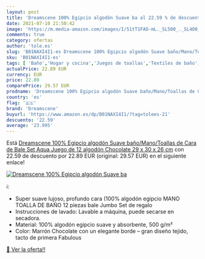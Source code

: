 ```yaml
---
layout: post
title: 'Dreamscene 100% Egipcio algodón Suave ba al 22.59 % de descuento'
date: 2021-07-10 21:50:42
image: 'https://m.media-amazon.com/images/I/51tT1FAO-mL._SL500_._SL400_.jpg'
comments: true
category: ofertas
author: 'tole.es'
slug: 'B01NAXI4I1-es Dreamscene 100% Egipcio algodón Suave baño/Mano/Toallas de...'
sku: 'B01NAXI4I1-es'
tags: [ 'Baño','Hogar y cocina','Juegos de toallas','Textiles de baño','Toallas','chocolate','dreamscene', ]
actualPrice: 22.89 EUR
currency: EUR
price: 22.89
comparePrice: 29.57 EUR
prodname: 'Dreamscene 100% Egipcio algodón Suave baño/Mano/Toallas de Cara de Bale Set  Aqua  Juego de 12  algodón  Chocolate  29 x 30 x 26 cm'
country: 'es'
flag: '🇪🇸'
brand: 'Dreamscene'
buyurl: 'https://www.amazon.es/dp/B01NAXI4I1/?tag=tolees-21'
descuento: '22.59'
average: '23.995'
---
```


Está [Dreamscene 100% Egipcio algodón Suave baño/Mano/Toallas de Cara de Bale Set  Aqua  Juego de 12  algodón  Chocolate  29 x 30 x 26 cm](https://www.amazon.es/dp/B01NAXI4I1/?tag=tolees-21) con 22.59 de descuento por 22.89 EUR (original: 29.57 EUR) en el siguiente enlace!

[![Dreamscene 100% Egipcio algodón Suave ba](https://m.media-amazon.com/images/I/51tT1FAO-mL._SL500_._SL400_.jpg)](https://www.amazon.es/dp/B01NAXI4I1/?tag=tolees-21)

ℹ️:

- Super suave lujoso, profundo cara (100% algodón egipcio MANO TOALLA DE BAÑO 12 piezas bale Jumbo Set de regalo
- Instrucciones de lavado: Lavable a máquina, puede secarse en secadora.
- Material: 100% algodón egipcio suave y absorbente, 500 g/m²
- Color: Marrón Chocolate con un elegante borde – gran diseño tejido, tacto de primera Fabulous

[🛒 Ver la oferta!!](https://www.amazon.es/dp/B01NAXI4I1/?tag=tolees-21)
